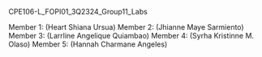 CPE106-L_FOPI01_3Q2324_Group11_Labs

Member 1: (Heart Shiana Ursua)
Member 2: (Jhianne Maye Sarmiento)
Member 3: (Larrline Angelique Quiambao)
Member 4: (Syrha Kristinne M. Olaso)
Member 5: (Hannah Charmane Angeles)
 

